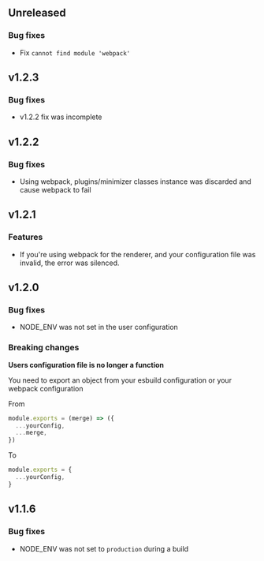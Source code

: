 ## Unreleased

### Bug fixes

- Fix `cannot find module 'webpack'`

## v1.2.3

### Bug fixes

- v1.2.2 fix was incomplete

## v1.2.2

### Bug fixes

- Using webpack, plugins/minimizer classes instance was discarded and cause webpack to fail

## v1.2.1

### Features

- If you're using webpack for the renderer, and your configuration file was invalid, the error was silenced.

## v1.2.0

### Bug fixes

- NODE_ENV was not set in the user configuration

### Breaking changes

**Users configuration file is no longer a function**

You need to export an object from your esbuild configuration or your webpack configuration

From

```javascript
module.exports = (merge) => ({
  ...yourConfig,
  ...merge,
})
```

To

```javascript
module.exports = {
  ...yourConfig,
}
```

## v1.1.6

### Bug fixes

- NODE_ENV was not set to `production` during a build
